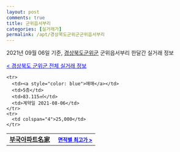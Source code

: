 ```yaml
---
layout: post
comments: true
title: 군위읍서부리
categories: [실거래가]
permalink: /apt/경상북도군위군군위읍서부리
---
```


2021년 09월 06일 기준, <a href="/apt/경상북도군위군">경상북도군위군</a> 군위읍서부리 한달간 실거래 정보

<a style="color: blue;" href="/apt/경상북도군위군">< 경상북도 군위군 전체 실거래 정보</a>
<!---- start ---->
<table>
  <tr>
    <td colspan="4" style="font-weight: bold;"><a href="/apt/경상북도군위군군위읍서부리부국아파트名家">부국아파트名家</a> &nbsp;&nbsp;&nbsp; <a style="color: blue; font-size: smaller;" href="/apt/경상북도군위군군위읍서부리부국아파트名家">면적별 최고가 ></a></td>
  </tr>
    
    <tr>
      <td><a style="color: blue">매매</a></td>
      <td>5층</td>
      <td>83.115㎡</td>
      <td>계약일 2021-08-06</td>
    </tr>
    <tr>
      <td colspan="4">25,000</td>
    </tr>
      
</table>
<!---- end ---->
    